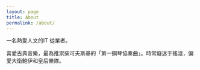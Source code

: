 ```yaml
---
layout: page
title: About
permalink: /about/
---
```


一名熱愛人文的IT 從業者。

喜愛古典音樂，最為推崇柴可夫斯基的「第一鋼琴協奏曲」。時常癡迷于搖滾，偏愛大衛鮑伊和皇后樂隊。











